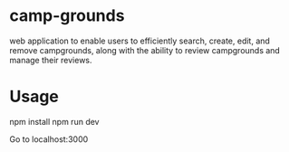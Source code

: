 # camp-grounds
web application to enable users to efficiently search, create, edit, and remove campgrounds, along with
the ability to review campgrounds and manage their reviews.

# Usage
npm install npm run dev

Go to localhost:3000
